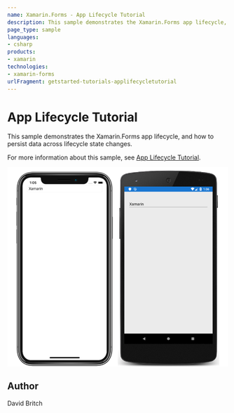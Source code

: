 ```yaml
---
name: Xamarin.Forms - App Lifecycle Tutorial
description: This sample demonstrates the Xamarin.Forms app lifecycle, and how to persist data across lifecycle state changes.
page_type: sample
languages:
- csharp
products:
- xamarin
technologies:
- xamarin-forms
urlFragment: getstarted-tutorials-applifecycletutorial
---
```

# App Lifecycle Tutorial

This sample demonstrates the Xamarin.Forms app lifecycle, and how to persist data across lifecycle state changes.

For more information about this sample, see [App Lifecycle Tutorial](https://docs.microsoft.com/xamarin/get-started/tutorials/app-lifecycle/).

![App Lifecycle Tutorial application screenshot](Screenshots/01All.png "App Lifecycle Tutorial application screenshot")

## Author

David Britch
